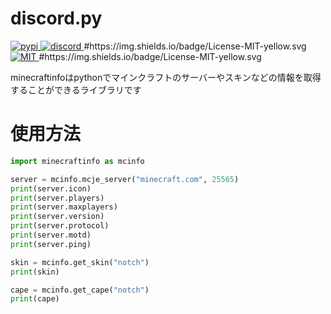 discord.py
==========
<a href="https://pypi.python.org/pypi/minecraftinfo">
<img src="https://img.shields.io/pypi/v/minecraftinfo.svg" alt="pypi">
</a> 
<a href="https://discord.com/invite/xWvSTkjNm3">
<img src="https://img.shields.io/discord/1164890966507913237?color=5865f2&label=Discord&logo=Discord&logoColor=ffffff" alt="discord">
</a> #https://img.shields.io/badge/License-MIT-yellow.svg
<a href="https://opensource.org/license/MIT/">
<img src="https://img.shields.io/badge/License-MIT-yellow.svg" alt="MIT">
</a> #https://img.shields.io/badge/License-MIT-yellow.svg

minecraftinfoはpythonでマインクラフトのサーバーやスキンなどの情報を取得することができるライブラリです

使用方法
==========
```python
import minecraftinfo as mcinfo

server = mcinfo.mcje_server("minecraft.com", 25565)
print(server.icon)
print(server.players)
print(server.maxplayers)
print(server.version)
print(server.protocol)
print(server.motd)
print(server.ping)

skin = mcinfo.get_skin("notch")
print(skin)

cape = mcinfo.get_cape("notch")
print(cape)
```
